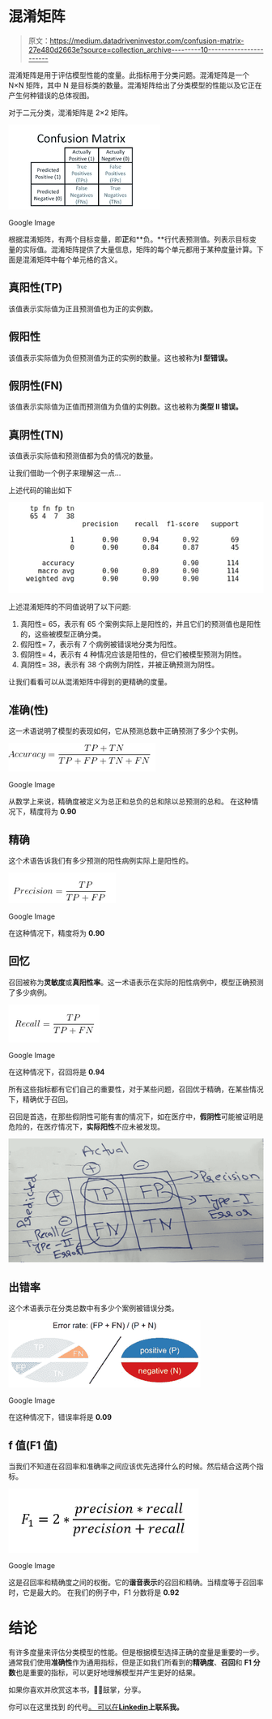 # 混淆矩阵

> 原文：<https://medium.datadriveninvestor.com/confusion-matrix-27e480d2663e?source=collection_archive---------10----------------------->

混淆矩阵是用于评估模型性能的度量。此指标用于分类问题。混淆矩阵是一个 N×N 矩阵，其中 N 是目标类的数量。混淆矩阵给出了分类模型的性能以及它正在产生何种错误的总体视图。

对于二元分类，混淆矩阵是 2×2 矩阵。

![](img/c9a495dd71be0acb97f9780d6c279e0b.png)

Google Image

根据混淆矩阵，有两个目标变量，即**正**和**负。**行代表预测值。列表示目标变量的实际值。混淆矩阵提供了大量信息，矩阵的每个单元都用于某种度量计算。下面是混淆矩阵中每个单元格的含义。

## 真阳性(TP)

该值表示实际值为正且预测值也为正的实例数。

## 假阳性

该值表示实际值为负但预测值为正的实例的数量。这也被称为**I 型错误。**

## 假阴性(FN)

该值表示实际值为正值而预测值为负值的实例数。这也被称为**类型 II 错误。**

## 真阴性(TN)

该值表示实际值和预测值都为负的情况的数量。

让我们借助一个例子来理解这一点…

上述代码的输出如下

![](img/022f8d6add4013bb633bb34e05534070.png)

上述混淆矩阵的不同值说明了以下问题:

1.  真阳性= 65，表示有 65 个案例实际上是阳性的，并且它们的预测值也是阳性的，这些被模型正确分类。
2.  假阳性= 7，表示有 7 个病例被错误地分类为阳性。
3.  假阴性= 4，表示有 4 种情况应该是阳性的，但它们被模型预测为阴性。
4.  真阴性= 38，表示有 38 个病例为阴性，并被正确预测为阴性。

让我们看看可以从混淆矩阵中得到的更精确的度量。

## 准确(性)

这一术语说明了模型的表现如何，它从预测总数中正确预测了多少个实例。

![](img/81ce2da689ace82fe8e13087b26c9d5d.png)

Google Image

从数学上来说，精确度被定义为总正和总负的总和除以总预测的总和。
在这种情况下，精度将为 **0.90**

## 精确

这个术语告诉我们有多少预测的阳性病例实际上是阳性的。

![](img/6c991604b6e33699abc281dc727ed991.png)

Google Image

在这种情况下，精度将为 **0.90**

## 回忆

召回被称为**灵敏度**或**真阳性率**。这一术语表示在实际的阳性病例中，模型正确预测了多少病例。

![](img/51c14525423b3931eba62dd48d4ddbf2.png)

Google Image

在这种情况下，召回将是 **0.94**

所有这些指标都有它们自己的重要性，对于某些问题，召回优于精确，在某些情况下，精确优于召回。

召回是首选，在那些假阴性可能有害的情况下，如在医疗中，**假阴性**可能被证明是危险的，在医疗情况下，**实际阳性**不应未被发现。

![](img/c66193ec51cb1f5bf0c30f3bfad4d2db.png)

## 出错率

这个术语表示在分类总数中有多少个案例被错误分类。

![](img/b8d8e1a298c6f49c56c355dea6ec9183.png)

Google Image

在这种情况下，错误率将是 **0.09**

## f 值(F1 值)

当我们不知道在召回率和准确率之间应该优先选择什么的时候。然后结合这两个指标。

![](img/e40afb618614d6efe582a87a35652040.png)

Google Image

这是召回率和精确度之间的权衡。它的**谐音表示**的召回和精确。当精度等于召回率时，它是最大的。
在我们的例子中，F1 分数将是 **0.92**

# 结论

有许多度量来评估分类模型的性能。但是根据模型选择正确的度量是重要的一步。通常我们使用**准确性**作为通用指标，但是正如我们所看到的**精确度**、**召回**和 **F1 分数**也是重要的指标，可以更好地理解模型并产生更好的结果。

如果你喜欢并欣赏这本书，👏👏鼓掌，分享。

你可以在这里找到 的代号[。
可以在](https://github.com/pranavkriya/statistics/blob/main/confusion_matrix.ipynb)[**Linkedin**](https://www.linkedin.com/in/pranavgarg1506/)**上联系我。**
